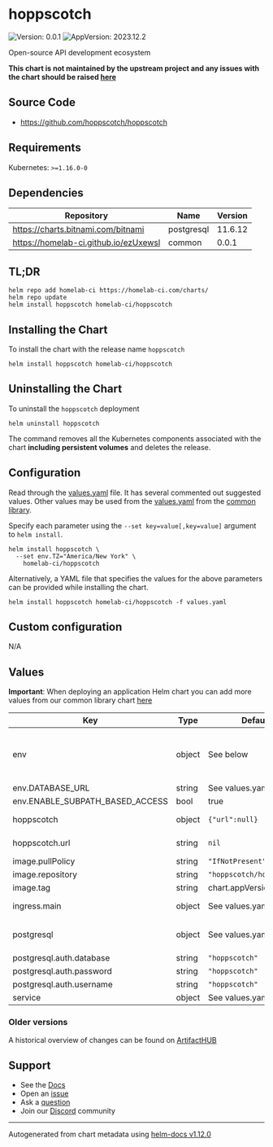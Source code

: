 # hoppscotch

![Version: 0.0.1](https://img.shields.io/badge/Version-0.0.1-informational?style=flat-square) ![AppVersion: 2023.12.2](https://img.shields.io/badge/AppVersion-2023.12.2-informational?style=flat-square)

Open-source API development ecosystem

**This chart is not maintained by the upstream project and any issues with the chart should be raised [here](https://github.com/homelab-ci/charts/issues/new/choose)**

## Source Code

* <https://github.com/hoppscotch/hoppscotch>

## Requirements

Kubernetes: `>=1.16.0-0`

## Dependencies

| Repository | Name | Version |
|------------|------|---------|
| https://charts.bitnami.com/bitnami | postgresql | 11.6.12 |
| https://homelab-ci.github.io/ezUxewsl | common | 0.0.1 |

## TL;DR

```console
helm repo add homelab-ci https://homelab-ci.com/charts/
helm repo update
helm install hoppscotch homelab-ci/hoppscotch
```

## Installing the Chart

To install the chart with the release name `hoppscotch`

```console
helm install hoppscotch homelab-ci/hoppscotch
```

## Uninstalling the Chart

To uninstall the `hoppscotch` deployment

```console
helm uninstall hoppscotch
```

The command removes all the Kubernetes components associated with the chart **including persistent volumes** and deletes the release.

## Configuration

Read through the [values.yaml](./values.yaml) file. It has several commented out suggested values.
Other values may be used from the [values.yaml](https://github.com/homelab-ci/library-charts/tree/main/charts/stable/common/values.yaml) from the [common library](https://github.com/homelab-ci/library-charts/tree/main/charts/stable/common).

Specify each parameter using the `--set key=value[,key=value]` argument to `helm install`.

```console
helm install hoppscotch \
  --set env.TZ="America/New York" \
    homelab-ci/hoppscotch
```

Alternatively, a YAML file that specifies the values for the above parameters can be provided while installing the chart.

```console
helm install hoppscotch homelab-ci/hoppscotch -f values.yaml
```

## Custom configuration

N/A

## Values

**Important**: When deploying an application Helm chart you can add more values from our common library chart [here](https://github.com/homelab-ci/library-charts/tree/main/charts/stable/common)

| Key | Type | Default | Description |
|-----|------|---------|-------------|
| env | object | See below | See the following files for additional environment variables: https://docs.hoppscotch.io/documentation/self-host/community-edition/install-and-build#configuring-the-environment |
| env.DATABASE_URL | string | See values.yaml | Database URL |
| env.ENABLE_SUBPATH_BASED_ACCESS | bool | true | Enable subpath access |
| hoppscotch | object | `{"url":null}` | Configuration for Hoppscotch @default --See below |
| hoppscotch.url | string | `nil` | The domain Hoppscotch will be accessed at (e.g. hoppscotch.io) |
| image.pullPolicy | string | `"IfNotPresent"` | image pull policy |
| image.repository | string | `"hoppscotch/hoppscotch"` | image repository |
| image.tag | string | chart.appVersion | image tag |
| ingress.main | object | See values.yaml | Enable and configure ingress settings for the chart under this key. |
| postgresql | object | See values.yaml | Enable and configure postgresql database subchart under this key.    For more options see [postgresql chart documentation](https://github.com/bitnami/charts/tree/master/bitnami/postgresql) |
| postgresql.auth.database | string | `"hoppscotch"` | Postgres database |
| postgresql.auth.password | string | `"hoppscotch"` | Postgres database password |
| postgresql.auth.username | string | `"hoppscotch"` | Postgres database user name |
| service | object | See values.yaml | Configures service settings for the chart. |

### Older versions

A historical overview of changes can be found on [ArtifactHUB](https://artifacthub.io/packages/helm/homelabcihelmchartstest/hoppscotch?modal=changelog)

## Support

- See the [Docs](https://docs.homelab-ci.com/our-helm-charts/getting-started/)
- Open an [issue](https://github.com/homelab-ci/charts/issues/new/choose)
- Ask a [question](https://github.com/homelab-ci/organization/discussions)
- Join our [Discord](https://discord.gg/sTMX7Vh) community

----------------------------------------------
Autogenerated from chart metadata using [helm-docs v1.12.0](https://github.com/norwoodj/helm-docs/releases/v1.12.0)
